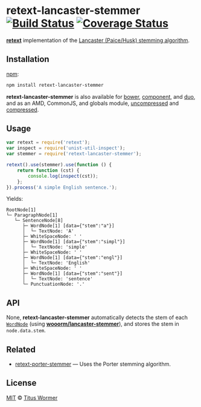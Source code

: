 # retext-lancaster-stemmer [![Build Status](https://img.shields.io/travis/wooorm/retext-lancaster-stemmer.svg)](https://travis-ci.org/wooorm/retext-lancaster-stemmer) [![Coverage Status](https://img.shields.io/codecov/c/github/wooorm/retext-lancaster-stemmer.svg)](https://codecov.io/github/wooorm/retext-lancaster-stemmer)

[**retext**](https://github.com/wooorm/retext) implementation of the [Lancaster (Paice/Husk) stemming algorithm](http://web.archive.org/web/20140827005744/http://www.comp.lancs.ac.uk/computing/research/stemming/index.htm).

## Installation

[npm](https://docs.npmjs.com/cli/install):

```bash
npm install retext-lancaster-stemmer
```

**retext-lancaster-stemmer** is also available for [bower](http://bower.io/#install-packages),
[component](https://github.com/componentjs/component), and
[duo](http://duojs.org/#getting-started), and as an AMD, CommonJS, and globals
module, [uncompressed](retext-lancaster-stemmer.js) and
[compressed](retext-lancaster-stemmer.min.js).

## Usage

```js
var retext = require('retext');
var inspect = require('unist-util-inspect');
var stemmer = require('retext-lancaster-stemmer');

retext().use(stemmer).use(function () {
    return function (cst) {
        console.log(inspect(cst));
    };
}).process('A simple English sentence.');
```

Yields:

```text
RootNode[1]
└─ ParagraphNode[1]
   └─ SentenceNode[8]
      ├─ WordNode[1] [data={"stem":"a"}]
      │  └─ TextNode: 'A'
      ├─ WhiteSpaceNode: ' '
      ├─ WordNode[1] [data={"stem":"simpl"}]
      │  └─ TextNode: 'simple'
      ├─ WhiteSpaceNode: ' '
      ├─ WordNode[1] [data={"stem":"engl"}]
      │  └─ TextNode: 'English'
      ├─ WhiteSpaceNode: ' '
      ├─ WordNode[1] [data={"stem":"sent"}]
      │  └─ TextNode: 'sentence'
      └─ PunctuationNode: '.'
```

## API

None, **retext-lancaster-stemmer** automatically detects the stem of each
[`WordNode`](https://github.com/wooorm/nlcst#wordnode) (using
[**wooorm/lancaster-stemmer**](https://github.com/wooorm/lancaster-stemmer)),
and stores the stem in `node.data.stem`.

## Related

*   [retext-porter-stemmer](https://github.com/wooorm/retext-porter-stemmer)
    — Uses the Porter stemming algorithm.

## License

[MIT](LICENSE) © [Titus Wormer](http://wooorm.com)
